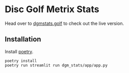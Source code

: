 # Disc Golf Metrix Stats
Head over to [dgmstats.golf](https://dgmstats.golf) to check out the live version.

## Installation
Install [poetry](https://python-poetry.org).
```shell
poetry install
poetry run streamlit run dgm_stats/app/app.py
```